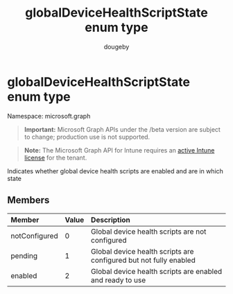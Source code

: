 ﻿---
title: "globalDeviceHealthScriptState enum type"
description: "Indicates whether global device health scripts are enabled and are in which state"
author: "dougeby"
localization_priority: Normal
ms.prod: "intune"
doc_type: enumPageType
---

# globalDeviceHealthScriptState enum type

Namespace: microsoft.graph

> **Important:** Microsoft Graph APIs under the /beta version are subject to change; production use is not supported.

> **Note:** The Microsoft Graph API for Intune requires an [active Intune license](https://go.microsoft.com/fwlink/?linkid=839381) for the tenant.

Indicates whether global device health scripts are enabled and are in which state

## Members

| Member        | Value | Description                                                       |
| :------------ | :---- | :---------------------------------------------------------------- |
| notConfigured | 0     | Global device health scripts are not configured                   |
| pending       | 1     | Global device health scripts are configured but not fully enabled |
| enabled       | 2     | Global device health scripts are enabled and ready to use         |
